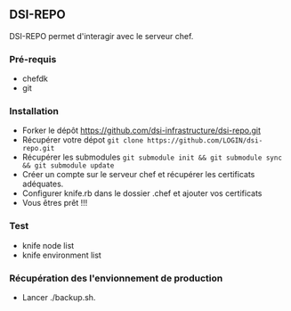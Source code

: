 ## DSI-REPO

DSI-REPO permet d'interagir avec le serveur chef.

### Pré-requis

* chefdk
* git

### Installation

* Forker le dépôt https://github.com/dsi-infrastructure/dsi-repo.git
* Récupérer votre dépot ```git clone https://github.com/LOGIN/dsi-repo.git```
* Récupérer les submodules ```git submodule init && git submodule sync
  && git submodule update```
* Créer un compte sur le serveur chef et récupérer les certificats
  adéquates.
* Configurer knife.rb dans le dossier .chef et ajouter vos certificats
* Vous êtres prêt !!!

### Test

* knife node list
* knife environment list

### Récupération des l'envionnement de production

* Lancer ./backup.sh.
